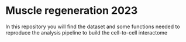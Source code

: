 # Muscle regeneration 2023

In this repository you will find the dataset and some functions needed to reproduce the analysis pipeline to build the cell-to-cell interactome
